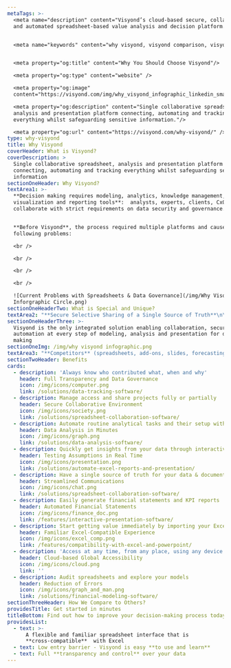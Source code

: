 ```yaml
---
metaTags: >-
  <meta name="description" content="Visyond’s cloud-based secure, collaborative
  and automated spreadsheet-based value analysis and decision platform.">


  <meta name="keywords" content="why visyond, visyond comparison, visyond vs">


  <meta property="og:title" content="Why You Should Choose Visyond"/>

  <meta property="og:type" content="website" />

  <meta property="og:image"
  content="https://visyond.com/img/why_visyond_infographic_linkedin_small.png">

  <meta property="og:description" content="Single collaborative spreadsheet,
  analysis and presentation platform connecting, automating and tracking
  everything whilst safeguarding sensitive information."/>

  <meta property="og:url" content="https://visyond.com/why-visyond/" />
type: why-visyond
title: Why Visyond
coverHeader: What is Visyond?
coverDescription: >
  Single collaborative spreadsheet, analysis and presentation platform
  connecting, automating and tracking everything whilst safeguarding sensitive
  information
sectionOneHeader: Why Visyond?
textArea1: >-
  **Decision making requires modeling, analytics, knowledge management, data
  visualization and reporting tools**:  analysts, experts, clients, CxOs must
  collaborate with strict requirements on data security and governance.


  **Before Visyond**, the process required multiple platforms and caused the
  following problems:

  <br />

  <br />

  <br />

  <br />

  ![Current Problems with Spreadsheets & Data Governance](/img/Why Visond
  Inforgraphic Circle.png)
sectionOneHeaderTwo: What is Special and Unique?
textArea2: "**Secure Selective Sharing of a Single Source of Truth**\n\nSecure data by sharing only sub-parts each collaborator needs to interact with\n\nTrack all changes, comments, support information in one place.\n\nTransparency, governance, accountability, knowledge management\n\n\n**Collaborative Automatic What-if Analysis in Real Time**\n\nDo in minutes what takes you days now\n\nCollaborators contribute analyses in one document, not their version \r\n\nData Visualization in the same place where you carry out calculations\n\nAutomatic, spreadsheet-driven presentations and reporting\n\n\n**Minimum Learning Curve and Compatibility with Excel**\n\nKeep your work habits & leverage Excel skills in a familiar environment\n\nCustom workflows, integrations and on-premise installation available\n\nAutomated and standardized workflows\n\n"
sectionOneHeaderThree: >-
  Visyond is the only integrated solution enabling collaboration, security and
  automation at every step of modeling, analysis and presentation for decision
  making
sectionOneImg: /img/why visyond infographic.png
textArea3: "**Competitors** (spreadsheets, add-ons, slides, forecasting & visualization tools, cube/pivot analytics, governance platforms, etc.) **tackle problems separately, forcing workarounds with inevitable data chaos, inaccuracy and leakage\r**.\n\n\n\n**With Visyond**, collaborators **view or edit only selected elements** through interactive web interfaces that hide complexity, unnecessary details and sensitive data. **All becomes simple and secure. Nobody can overwrite others’ work.**\n\n**With Visyond**, **single source of truth is established**: history & impact of changes, alternative input versions & scenarios, sensitivities, simulations, comments, supporting documents in one place that tells a story.\n\n**With Visyond**, analyses, calculators, dashboards and reports are **dynamically driven** by spreadsheets, built and shared in minutes without experts or moving data across tools. **No more lengthy processes and programmers**. Reduce error risk. Real time what-if, financial statements, KPIs, Pivot tables and Cubes."
sectionTwoHeader: Benefits
cards:
  - description: 'Always know who contributed what, when and why'
    header: Full Transparency and Data Governance
    icon: /img/icons/computer.png
    link: /solutions/data-tracking-software/
  - description: Manage access and share projects fully or partially
    header: Secure Collaborative Environment
    icon: /img/icons/society.png
    link: /solutions/spreadsheet-collaboration-software/
  - description: Automate routine analytical tasks and their setup without experts
    header: Data Analysis in Minutes
    icon: /img/icons/graph.png
    link: /solutions/data-analysis-software/
  - description: Quickly get insights from your data through interactive presentations
    header: Testing Assumptions in Real Time
    icon: /img/icons/presentation.png
    link: /solutions/automate-excel-reports-and-presentation/
  - description: Have a single source of truth for your data & documentation
    header: Streamlined Communications
    icon: /img/icons/chat.png
    link: /solutions/spreadsheet-collaboration-software/
  - description: Easily generate financial statements and KPI reports
    header: Automated Financial Statements
    icon: /img/icons/finance_doc.png
    link: /features/interactive-presentation-software/
  - description: Start getting value immediately by importing your Excel file
    header: Familiar Excel-Compatible Experience
    icon: /img/icons/excel_comp.png
    link: /features/compatibility-with-excel-and-powerpoint/
  - description: 'Access at any time, from any place, using any device'
    header: Cloud-based Global Accessibility
    icon: /img/icons/cloud.png
    link: ''
  - description: Audit spreadsheets and explore your models
    header: Reduction of Errors
    icon: /img/icons/graph_and_man.png
    link: /solutions/financial-modeling-software/
sectionThreeHeader: How We Compare to Others?
providesTitle: Get started in minutes
titleBottom: Find out how to improve your decision-making process today
providesList:
  - text: >-
      A flexible and familiar spreadsheet interface that is
      **cross-compatible**  with Excel
  - text: Low entry barrier - Visyond is easy **to use and learn**
  - text: Full **transparency and control** over your data
---
```


